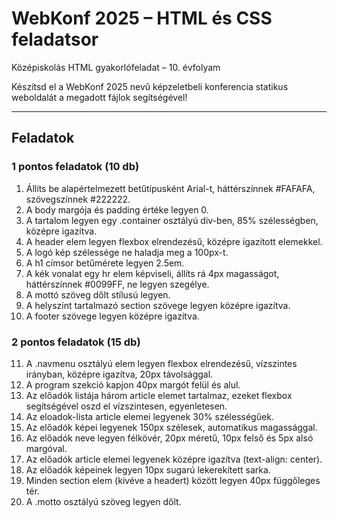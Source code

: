 # WebKonf 2025 – HTML és CSS feladatsor

Középiskolás HTML gyakorlófeladat – 10. évfolyam

Készítsd el a WebKonf 2025 nevű képzeletbeli konferencia statikus weboldalát a megadott fájlok segítségével!

---

## Feladatok

### 1 pontos feladatok (10 db)

1. Állíts be alapértelmezett betűtípusként Arial-t, háttérszínnek #FAFAFA, szövegszínnek #222222.
2. A body margója és padding értéke legyen 0.
3. A tartalom legyen egy .container osztályú div-ben, 85% szélességben, középre igazítva.
4. A header elem legyen flexbox elrendezésű, középre igazított elemekkel.
5. A logó kép szélessége ne haladja meg a 100px-t.
6. A h1 címsor betűmérete legyen 2.5em.
7. A kék vonalat egy hr elem képviseli, állíts rá 4px magasságot, háttérszínnek #0099FF, ne legyen szegélye.
8. A mottó szöveg dőlt stílusú legyen.
9. A helyszínt tartalmazó section szövege legyen középre igazítva.
10. A footer szövege legyen középre igazítva.

### 2 pontos feladatok (15 db)

11. A .navmenu osztályú elem legyen flexbox elrendezésű, vízszintes irányban, középre igazítva, 20px távolsággal.
12. A program szekció kapjon 40px margót felül és alul.
13. Az előadók listája három article elemet tartalmaz, ezeket flexbox segítségével oszd el vízszintesen, egyenletesen.
14. Az eloadok-lista article elemei legyenek 30% szélességűek.
15. Az előadók képei legyenek 150px szélesek, automatikus magassággal.
16. Az előadók neve legyen félkövér, 20px méretű, 10px felső és 5px alsó margóval.
17. Az előadók article elemei legyenek középre igazítva (text-align: center).
18. Az előadók képeinek legyen 10px sugarú lekerekített sarka.
19. Minden section elem (kivéve a headert) között legyen 40px függőleges tér.
20. A .motto osztályú szöveg legyen dőlt.